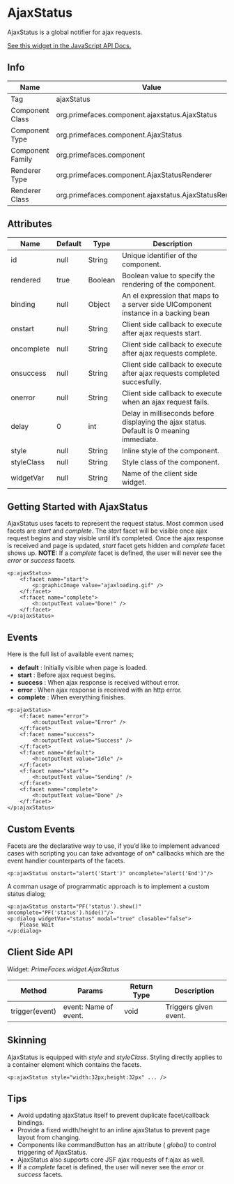 # AjaxStatus

AjaxStatus is a global notifier for ajax requests.

[See this widget in the JavaScript API Docs.](../jsdocs/classes/src_primefaces.primefaces.widget.ajaxstatus-1.html)

## Info

| Name | Value |
| --- | --- |
| Tag | ajaxStatus |
| Component Class | org.primefaces.component.ajaxstatus.AjaxStatus |
| Component Type | org.primefaces.component.AjaxStatus |
| Component Family | org.primefaces.component |
| Renderer Type | org.primefaces.component.AjaxStatusRenderer |
| Renderer Class | org.primefaces.component.ajaxstatus.AjaxStatusRenderer |

## Attributes

| Name | Default | Type | Description | 
| --- | --- | --- | --- |
| id | null | String | Unique identifier of the component. |
| rendered | true | Boolean | Boolean value to specify the rendering of the component. |
| binding | null | Object | An el expression that maps to a server side UIComponent instance in a backing bean |
| onstart | null | String | Client side callback to execute after ajax requests start. |
| oncomplete | null | String | Client side callback to execute after ajax requests complete. |
| onsuccess | null | String | Client side callback to execute after ajax requests completed succesfully. |
| onerror | null | String | Client side callback to execute when an ajax request fails. |
| delay | 0 | int | Delay in milliseconds before displaying the ajax status. Default is 0 meaning immediate. |
| style | null | String | Inline style of the component. |
| styleClass | null | String | Style class of the component. |
| widgetVar | null | String | Name of the client side widget. |

## Getting Started with AjaxStatus
AjaxStatus uses facets to represent the request status. Most common used facets are _start_ and
_complete_. The _start_ facet will be visible once ajax request begins and stay visible until it’s completed.
Once the ajax response is received and page is updated, _start_ facet gets hidden and _complete_ facet
shows up. **NOTE:** If a _complete_ facet is defined, the user will never see the _error_ or _success_ facets.

```xhtml
<p:ajaxStatus>
    <f:facet name="start">
        <p:graphicImage value="ajaxloading.gif" />
    </f:facet>
    <f:facet name="complete">
        <h:outputText value="Done!" />
    </f:facet>
</p:ajaxStatus>
```
## Events
Here is the full list of available event names;

- **default** : Initially visible when page is loaded.
- **start** : Before ajax request begins.
- **success** : When ajax response is received without error.
- **error** : When ajax response is received with an http error.
- **complete** : When everything finishes.

```xhtml
<p:ajaxStatus>
    <f:facet name="error">
        <h:outputText value="Error" />
    </f:facet>
    <f:facet name="success">
        <h:outputText value="Success" />
    </f:facet>
    <f:facet name="default">
        <h:outputText value="Idle" />
    </f:facet>
    <f:facet name="start">
        <h:outputText value="Sending" />
    </f:facet>
    <f:facet name="complete">
        <h:outputText value="Done" />
    </f:facet>
</p:ajaxStatus>
```
## Custom Events
Facets are the declarative way to use, if you’d like to implement advanced cases with scripting you
can take advantage of on* callbacks which are the event handler counterparts of the facets.

```xhtml
<p:ajaxStatus onstart="alert('Start')" oncomplete="alert('End')"/>
```

A comman usage of programmatic approach is to implement a custom status dialog;

```xhtml
<p:ajaxStatus onstart="PF('status').show()" oncomplete="PF('status').hide()"/>
<p:dialog widgetVar="status" modal="true" closable="false">
    Please Wait
</p:dialog>
```
## Client Side API
Widget: _PrimeFaces.widget.AjaxStatus_

| Method | Params | Return Type | Description | 
| --- | --- | --- | --- |
| trigger(event) | event: Name of event. | void | Triggers given event. |

## Skinning
AjaxStatus is equipped with _style_ and _styleClass_. Styling directly applies to a container element
which contains the facets.

```xhtml
<p:ajaxStatus style="width:32px;height:32px" ... />
```
## Tips

- Avoid updating ajaxStatus itself to prevent duplicate facet/callback bindings.
- Provide a fixed width/height to an inline ajaxStatus to prevent page layout from changing.
- Components like commandButton has an attribute ( _global)_ to control triggering of AjaxStatus.
- AjaxStatus also supports core JSF ajax requests of f:ajax as well.
- If a _complete_ facet is defined, the user will never see the _error_ or _success_ facets.